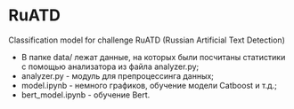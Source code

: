 # RuATD
Classification model for challenge RuATD (Russian Artificial Text Detection)

- В папке data/ лежат данные, на которых были посчитаны статистики с помощью анализатора из файла analyzer.py;
- analyzer.py - модуль для препроцессинга данных;
- model.ipynb - немного графиков, обучение модели Catboost и т.д.;
- bert_model.ipynb - обучение Bert.


